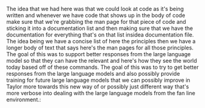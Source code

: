 The idea that we had here was that we could look at code as it's being written and whenever we have code that shows up in the body of code make sure that we're grabbing the man page for that piece of code and sticking it into a documentation list and then making sure that we have the documentation for everything that's on that list insidea documentation file. The idea being we have a concise list of here the principles then we have a longer body of text that says here's the man pages for all those principles. The goal of this was to support better responses from the large language model so that they can have the relevant and here's how they see the world today based off of these commands. The goal of this was to try to get better responses from the large language models and also possibly provide training for future large language models that we can possibly improve in Taylor more towards this new way of or possibly just different way that's more verbose into dealing with the large language models from the fan line environment.:
